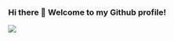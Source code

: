 ### Hi there 👋 Welcome to my Github profile!


![](https://komarev.com/ghpvc/?username=coder-tim&color=blue)
